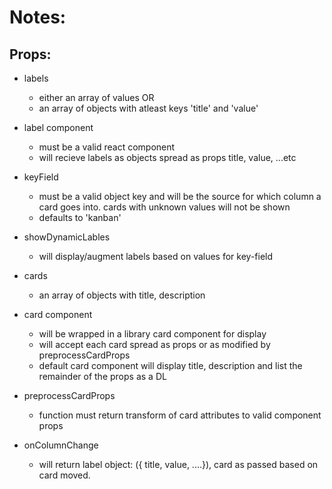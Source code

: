 # Notes:

## Props:

- labels
  - either an array of values OR
  - an array of objects with atleast keys 'title' and 'value'

- label component
  - must be a valid react component
  - will recieve labels as objects spread as props title, value, ...etc

- keyField
  - must be a valid object key and will be the source for which column a card goes into. cards with unknown values will not be shown
  - defaults to 'kanban'

- showDynamicLables
  - will display/augment labels based on values for key-field

- cards
  - an array of objects with title, description

- card component
  - will be wrapped in a library card component for display
  - will accept each card spread as props or as modified by preprocessCardProps
  - default card component will display title, description and list the remainder of the props as a DL

- preprocessCardProps
  - function must return transform of card attributes to valid component props

- onColumnChange
  - will return label object: ({ title, value, ....}), card as passed based on card moved.
